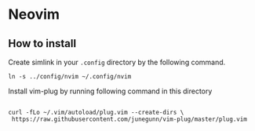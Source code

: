 # Neovim

## How to install

Create simlink in your `.config` directory by the following command.

```
ln -s ../config/nvim ~/.config/nvim
```

Install vim-plug by running following command in this directory

```

curl -fLo ~/.vim/autoload/plug.vim --create-dirs \
 https://raw.githubusercontent.com/junegunn/vim-plug/master/plug.vim

```
